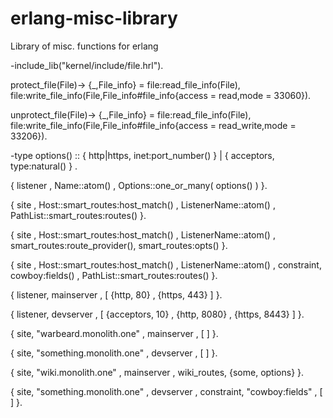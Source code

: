 erlang-misc-library
===================

Library of misc. functions for erlang







-include_lib("kernel/include/file.hrl").

protect_file(File)-> 
    {_,File_info} = file:read_file_info(File),
    file:write_file_info(File,File_info#file_info{access = read,mode = 33060}).

unprotect_file(File)->
    {_,File_info} = file:read_file_info(File),
    file:write_file_info(File,File_info#file_info{access = read_write,mode = 33206}).

    
    
    
    
-type options() :: { http|https, inet:port_number() }
                 | { acceptors, type:natural() }
                 .
                 
{ listener
, Name::atom()
, Options::one_or_many( options() )
}.

{ site
, Host::smart_routes:host_match()
, ListenerName::atom()
, PathList::smart_routes:routes()
}.

{ site
, Host::smart_routes:host_match()
, ListenerName::atom()
, smart_routes:route_provider(), smart_routes:opts()
}.

{ site
, Host::smart_routes:host_match()
, ListenerName::atom()
, constraint, cowboy:fields()
, PathList::smart_routes:routes()
}.



{ listener, mainserver
, [ {http, 80}
  , {https, 443}
  ]
}.

{ listener, devserver
, [ {acceptors, 10}
  , {http, 8080}
  , {https, 8443}
  ]
}.



{ site, "warbeard.monolith.one"
, mainserver
, [
  ]
}.


{ site, "something.monolith.one"
, devserver
, [
  ]
}.

{ site, "wiki.monolith.one"
, mainserver
, wiki_routes, {some, options}
}.

{ site, "something.monolith.one"
, devserver
, constraint, "cowboy:fields"
, [
  ]
}.


